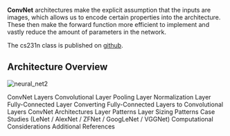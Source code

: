 **ConvNet** architectures make the explicit assumption that the inputs are images, which allows us to encode certain properties into the architecture. These then make the forward function more efficient to implement and vastly reduce the amount of parameters in the network.

The cs231n class is published on [github](http://cs231n.github.io/convolutional-networks/).

## Architecture Overview
![neural_net2]()

ConvNet Layers
Convolutional Layer
Pooling Layer
Normalization Layer
Fully-Connected Layer
Converting Fully-Connected Layers to Convolutional Layers
ConvNet Architectures
Layer Patterns
Layer Sizing Patterns
Case Studies (LeNet / AlexNet / ZFNet / GoogLeNet / VGGNet)
Computational Considerations
Additional References
